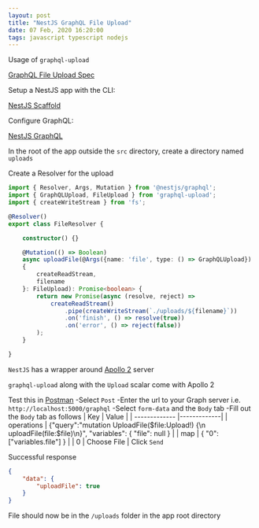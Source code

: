 ```yaml
---
layout: post
title: "NestJS GraphQL File Upload"
date: 07 Feb, 2020 16:20:00
tags: javascript typescript nodejs
---
```


Usage of `graphql-upload`

[GraphQL File Upload Spec](https://github.com/jaydenseric/graphql-multipart-request-spec)

Setup a NestJS app with the CLI:

[NestJS Scaffold](https://docs.nestjs.com/first-steps)

Configure GraphQL:

[NestJS GraphQL](https://docs.nestjs.com/graphql/quick-start)

In the root of the app outside the `src` directory, create a directory named `uploads`

Create a Resolver for the upload
```typescript
import { Resolver, Args, Mutation } from '@nestjs/graphql';
import { GraphQLUpload, FileUpload } from 'graphql-upload';
import { createWriteStream } from 'fs';

@Resolver()
export class FileResolver {

    constructor() {}

    @Mutation(() => Boolean)
    async uploadFile(@Args({name: 'file', type: () => GraphQLUpload})
    {
        createReadStream,
        filename
    }: FileUpload): Promise<boolean> {
        return new Promise(async (resolve, reject) => 
            createReadStream()
                .pipe(createWriteStream(`./uploads/${filename}`))
                .on('finish', () => resolve(true))
                .on('error', () => reject(false))
        );
    }

}
```

`NestJS` has a wrapper around [Apollo 2](https://www.apollographql.com/docs/apollo-server/) server

`graphql-upload` along with the `Upload` scalar come with Apollo 2

Test this in [Postman](https://www.postman.com/downloads/)
-Select `Post`
-Enter the url to your Graph server i.e. `http://localhost:5000/graphql`
-Select `form-data` and the `Body` tab
-Fill out the `Body` tab as follows
| Key           | Value         |
| ------------- |-------------|
| operations    | {"query":"mutation UploadFile($file:Upload!) {\n  uploadFile(file:$file)\n}", "variables": { "file": null } |
| map           |  { "0": ["variables.file"] } |
| 0             |    Choose File   |
Click `Send`

Successful response
```json
{
    "data": {
        "uploadFile": true
    }
}
```

File should now be in the `/uploads` folder in the app root directory